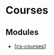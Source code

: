 # Courses

Modules
---
- [[cs-courses]]

[//begin]: # "Autogenerated link references for markdown compatibility"
[cs-courses]: ../cs/cs-courses/cs-courses.md "CS Courses"
[//end]: # "Autogenerated link references"
